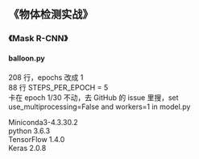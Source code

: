 
## 《物体检测实战》

### 《Mask R-CNN》

#### balloon.py
208 行，epochs 改成 1  
88 行 STEPS_PER_EPOCH = 5  
卡在 epoch 1/30 不动，去 GitHub 的 issue 里搜，set use_multiprocessing=False and workers=1 in model.py  


Miniconda3-4.3.30.2  
python 3.6.3  
TensorFlow 1.4.0  
Keras 2.0.8  




